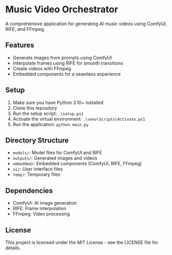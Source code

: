 # Music Video Orchestrator

A comprehensive application for generating AI music videos using ComfyUI, RIFE, and FFmpeg.

## Features

- Generate images from prompts using ComfyUI
- Interpolate frames using RIFE for smooth transitions
- Create videos with FFmpeg
- Embedded components for a seamless experience

## Setup

1. Make sure you have Python 3.10+ installed
2. Clone this repository
3. Run the setup script: `.\setup.ps1`
4. Activate the virtual environment: `.\venv\Scripts\Activate.ps1`
5. Run the application: `python main.py`

## Directory Structure

- `models/`: Model files for ComfyUI and RIFE
- `outputs/`: Generated images and videos
- `embedded/`: Embedded components (ComfyUI, RIFE, FFmpeg)
- `ui/`: User interface files
- `temp/`: Temporary files

## Dependencies

- ComfyUI: AI image generation
- RIFE: Frame interpolation
- FFmpeg: Video processing

## License

This project is licensed under the MIT License - see the LICENSE file for details.
